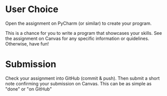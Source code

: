 # User Choice
Open the assignment on PyCharm (or similar) to create your program. 

This is a chance for you to write a program that showcases your skills. See the assignment on Canvas for any specific information or quidelines. Otherwise, have fun!



# Submission
Check your assignment into GitHub (commit & push). Then submit a short note confirming your submission on Canvas. This can be as simple as "done" or "on GitHub"
